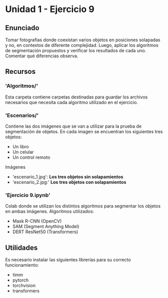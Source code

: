 # Unidad 1 - Ejercicio 9

## **Enunciado**
Tomar fotografías donde coexistan varios objetos en posiciones solapadas y no, en contextos de diferente complejidad. Luego, aplicar los algoritmos de segmentación propuestos y verificar los resultados de cada uno. Comentar qué diferencias observa. 

## **Recursos**
### 'Algoritmos/'
Esta carpeta contiene carpetas destinadas para guardar los archivos necesarios que necesita cada algoritmo utilizado en el ejercicio.

### 'Escenarios/'
Contiene las dos imágenes que se van a utilizar para la prueba de segmentación de objetos. En cada imagen se encuentran los siguientes tres objetos:
* Un libro
* Un celular
* Un control remoto

Imágenes
* 'escenario_1.jpg': **Los tres objetos sin solapamientos**
* 'escenario_2.jpg:' **Los tres objetos con solapamientos**

### 'Ejercicio 9.ipynb'
Colab donde se utilizan los distintos algoritmos para segmentar los objetos en ambas imágenes. 
Algoritmos utilizados: 
* Mask R-CNN (OpenCV)
* SAM (Segment Anything Model)
* DERT ResNet50 (Transformers)

## **Utilidades**
Es necesario instalar las siguientes librerías para su correcto funcionamiento:
* timm
* pytorch
* torchvision
* transformers